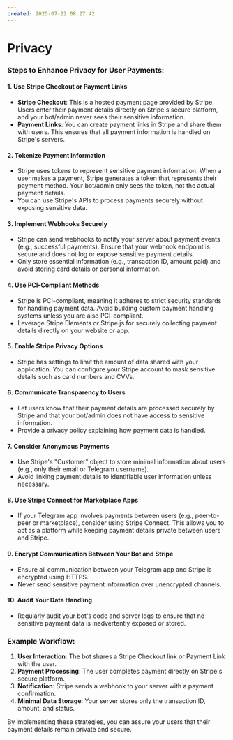 ```yaml
---
created: 2025-07-22 08:27:42
---
```


# Privacy



### Steps to Enhance Privacy for User Payments:

#### 1. **Use Stripe Checkout or Payment Links**

- **Stripe Checkout**: This is a hosted payment page provided by Stripe. Users enter their payment details directly on Stripe's secure platform, and your bot/admin never sees their sensitive information.
- **Payment Links**: You can create payment links in Stripe and share them with users. This ensures that all payment information is handled on Stripe's servers.

#### 2. **Tokenize Payment Information**

- Stripe uses tokens to represent sensitive payment information. When a user makes a payment, Stripe generates a token that represents their payment method. Your bot/admin only sees the token, not the actual payment details.
- You can use Stripe's APIs to process payments securely without exposing sensitive data.

#### 3. **Implement Webhooks Securely**

- Stripe can send webhooks to notify your server about payment events (e.g., successful payments). Ensure that your webhook endpoint is secure and does not log or expose sensitive payment details.
- Only store essential information (e.g., transaction ID, amount paid) and avoid storing card details or personal information.

#### 4. **Use PCI-Compliant Methods**

- Stripe is PCI-compliant, meaning it adheres to strict security standards for handling payment data. Avoid building custom payment handling systems unless you are also PCI-compliant.
- Leverage Stripe Elements or Stripe.js for securely collecting payment details directly on your website or app.

#### 5. **Enable Stripe Privacy Options**

- Stripe has settings to limit the amount of data shared with your application. You can configure your Stripe account to mask sensitive details such as card numbers and CVVs.

#### 6. **Communicate Transparency to Users**

- Let users know that their payment details are processed securely by Stripe and that your bot/admin does not have access to sensitive information.
- Provide a privacy policy explaining how payment data is handled.

#### 7. **Consider Anonymous Payments**

- Use Stripe's "Customer" object to store minimal information about users (e.g., only their email or Telegram username).
- Avoid linking payment details to identifiable user information unless necessary.

#### 8. **Use Stripe Connect for Marketplace Apps**

- If your Telegram app involves payments between users (e.g., peer-to-peer or marketplace), consider using Stripe Connect. This allows you to act as a platform while keeping payment details private between users and Stripe.

#### 9. **Encrypt Communication Between Your Bot and Stripe**

- Ensure all communication between your Telegram app and Stripe is encrypted using HTTPS.
- Never send sensitive payment information over unencrypted channels.

#### 10. **Audit Your Data Handling**

- Regularly audit your bot's code and server logs to ensure that no sensitive payment data is inadvertently exposed or stored.

### Example Workflow:

1. **User Interaction**: The bot shares a Stripe Checkout link or Payment Link with the user.
2. **Payment Processing**: The user completes payment directly on Stripe's secure platform.
3. **Notification**: Stripe sends a webhook to your server with a payment confirmation.
4. **Minimal Data Storage**: Your server stores only the transaction ID, amount, and status.

By implementing these strategies, you can assure your users that their payment details remain private and secure.